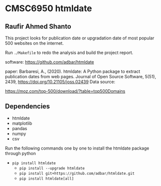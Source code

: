 # CMSC6950 htmldate
## Raufir Ahmed Shanto

This project looks for publication date or upgradation date of most popular 500 websites on the internet.

Run `./Makefile` to redo the analysis and build the project report.

software: https://github.com/adbar/htmldate

paper: Barbaresi, A., (2020). htmldate: A Python package to extract publication dates from web pages. Journal of Open Source Software, 5(51), 2439, https://doi.org/10.21105/joss.02439
Data source:

https://moz.com/top-500/download/?table=top500Domains

## Dependencies

- htmldate
- matplotlib
- pandas
- numpy
- csv

Run the following commands one by one to install the htmldate package through python

  - `pip install htmldate`
	- `pip install --upgrade htmldate`
	- `pip install git+https://github.com/adbar/htmldate.git`
	- `pip install htmldate[all]`
